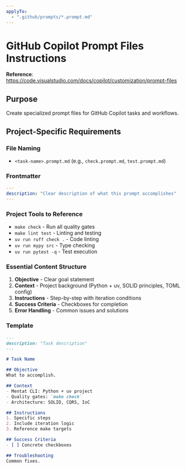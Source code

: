 ```yaml
---
applyTo:
  - ".github/prompts/*.prompt.md"
---
```


# GitHub Copilot Prompt Files Instructions

**Reference**: https://code.visualstudio.com/docs/copilot/customization/prompt-files

## Purpose
Create specialized prompt files for GitHub Copilot tasks and workflows.

## Project-Specific Requirements

### File Naming
- `<task-name>.prompt.md` (e.g., `check.prompt.md`, `test.prompt.md`)

### Frontmatter
```yaml
---
description: "Clear description of what this prompt accomplishes"
---
```

### Project Tools to Reference
- `make check` - Run all quality gates
- `make lint test` - Linting and testing 
- `uv run ruff check .` - Code linting
- `uv run mypy src` - Type checking
- `uv run pytest -q` - Test execution

### Essential Content Structure
1. **Objective** - Clear goal statement
2. **Context** - Project background (Python + uv, SOLID principles, TOML config)
3. **Instructions** - Step-by-step with iteration conditions
4. **Success Criteria** - Checkboxes for completion
5. **Error Handling** - Common issues and solutions

### Template
```markdown
---
description: "Task description"
---

# Task Name

## Objective
What to accomplish.

## Context  
- Mentat CLI: Python + uv project
- Quality gates: `make check`
- Architecture: SOLID, CQRS, IoC

## Instructions
1. Specific steps
2. Include iteration logic
3. Reference make targets

## Success Criteria
- [ ] Concrete checkboxes

## Troubleshooting
Common fixes.
```